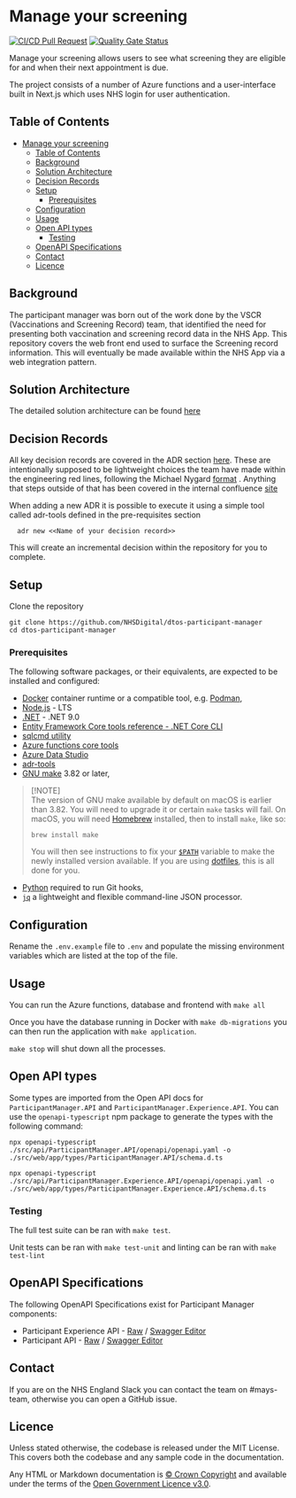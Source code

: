 # Manage your screening

[![CI/CD Pull Request](https://github.com/NHSDigital/dtos-participant-manager/actions/workflows/cicd-1-pull-request.yaml/badge.svg)](https://github.com/NHSDigital/dtos-participant-manager/actions/workflows/cicd-1-pull-request.yaml)
[![Quality Gate Status](https://sonarcloud.io/api/project_badges/measure?project=NHSDigital_dtos-participant-manager&metric=alert_status)](https://sonarcloud.io/summary/new_code?id=NHSDigital_dtos-participant-manager)

Manage your screening allows users to see what screening they are eligible for and when their next appointment is due.

The project consists of a number of Azure functions and a user-interface built in Next.js which uses NHS login for user authentication.

## Table of Contents

- [Manage your screening](#manage-your-screening)
  - [Table of Contents](#table-of-contents)
  - [Background](#background)
  - [Solution Architecture](#solution-architecture)
  - [Decision Records](#decision-records)
  - [Setup](#setup)
    - [Prerequisites](#prerequisites)
  - [Configuration](#configuration)
  - [Usage](#usage)
  - [Open API types](#open-api-types)
    - [Testing](#testing)
  - [OpenAPI Specifications](#openapi-specifications)
  - [Contact](#contact)
  - [Licence](#licence)

## Background

The participant manager was born out of the work done by the VSCR (Vaccinations and Screening Record) team, that identified the need for presenting both vaccination and screening record data in the NHS App. This repository covers the web front end used to surface the Screening record information. This will eventually be made available within the NHS App via a web integration pattern.

## Solution Architecture

The detailed solution architecture can be found [here](/docs/solution-design)

## Decision Records

All key decision records are covered in the ADR section [here](/docs/adr/). These are intentionally supposed to be lightweight choices the team have made within the engineering red lines, following the Michael Nygard [format](https://cognitect.com/blog/2011/11/15/documenting-architecture-decisions) . Anything that steps outside of that has been covered in the internal confluence [site](https://nhsd-confluence.digital.nhs.uk/display/DTS/Architecture+Decisions+-+January+2024+onwards)

When adding a new ADR it is possible to execute it using a simple tool called adr-tools defined in the pre-requisites section

```shell
  adr new <<Name of your decision record>>
```

This will create an incremental decision within the repository for you to complete.

## Setup

Clone the repository

```shell
git clone https://github.com/NHSDigital/dtos-participant-manager
cd dtos-participant-manager
```

### Prerequisites

The following software packages, or their equivalents, are expected to be installed and configured:

- [Docker](https://www.docker.com/) container runtime or a compatible tool, e.g. [Podman](https://podman.io/),
- [Node.js](https://nodejs.org/en) - LTS
- [.NET](https://dotnet.microsoft.com/en-us/download/dotnet/9.0) - .NET 9.0
- [Entity Framework Core tools reference - .NET Core CLI](https://learn.microsoft.com/en-us/ef/core/cli/dotnet)
- [sqlcmd utility](https://learn.microsoft.com/en-us/sql/tools/sqlcmd/sqlcmd-utility?view=sql-server-ver16&tabs=go%2Cwindows&pivots=cs1-bash)
- [Azure functions core tools](https://learn.microsoft.com/en-us/azure/azure-functions/functions-run-local?tabs=macos%2Cisolated-process%2Cnode-v4%2Cpython-v2%2Chttp-trigger%2Ccontainer-apps&pivots=programming-language-csharp)
- [Azure Data Studio](https://learn.microsoft.com/en-us/azure-data-studio/download-azure-data-studio?tabs=win-install%2Cwin-user-install%2Credhat-install%2Cwindows-uninstall%2Credhat-uninstall)
- [adr-tools](https://github.com/npryce/adr-tools)
- [GNU make](https://www.gnu.org/software/make/) 3.82 or later,

> [!NOTE]<br>
> The version of GNU make available by default on macOS is earlier than 3.82. You will need to upgrade it or certain `make` tasks will fail. On macOS, you will need [Homebrew](https://brew.sh/) installed, then to install `make`, like so:
>
> ```shell
> brew install make
> ```
>
> You will then see instructions to fix your [`$PATH`](https://github.com/nhs-england-tools/dotfiles/blob/main/dot_path.tmpl) variable to make the newly installed version available. If you are using [dotfiles](https://github.com/nhs-england-tools/dotfiles), this is all done for you.

- [Python](https://www.python.org/) required to run Git hooks,
- [`jq`](https://jqlang.github.io/jq/) a lightweight and flexible command-line JSON processor.

## Configuration

Rename the `.env.example` file to `.env` and populate the missing environment variables which are listed at the top of the file.

## Usage

You can run the Azure functions, database and frontend with `make all`

Once you have the database running in Docker with `make db-migrations` you can then run the application with `make application`.

`make stop` will shut down all the processes.

## Open API types

Some types are imported from the Open API docs for `ParticipantManager.API` and `ParticipantManager.Experience.API`. You can use the `openapi-typescript` npm package to generate the types with the following command:

```shell
npx openapi-typescript ./src/api/ParticipantManager.API/openapi/openapi.yaml -o ./src/web/app/types/ParticipantManager.API/schema.d.ts
```

```shell
npx openapi-typescript ./src/api/ParticipantManager.Experience.API/openapi/openapi.yaml -o ./src/web/app/types/ParticipantManager.Experience.API/schema.d.ts
```

### Testing

The full test suite can be ran with `make test`.

Unit tests can be ran with `make test-unit` and linting can be ran with `make test-lint`

## OpenAPI Specifications

The following OpenAPI Specifications exist for Participant Manager components:

- Participant Experience API - [Raw](https://raw.githubusercontent.com/NHSDigital/dtos-participant-manager/refs/heads/main/src/api/ParticipantManager.API/openapi/openapi.yaml) / [Swagger Editor](https://editor.swagger.io/?url=https://raw.githubusercontent.com/NHSDigital/dtos-participant-manager/refs/heads/main/src/api/ParticipantManager.API/openapi/openapi.yaml)
- Participant API - [Raw](https://raw.githubusercontent.com/NHSDigital/dtos-participant-manager/refs/heads/main/src/api/ParticipantManager.Experience.API/openapi/openapi.yaml) / [Swagger Editor](https://editor.swagger.io/?url=https://raw.githubusercontent.com/NHSDigital/dtos-participant-manager/refs/heads/main/src/api/ParticipantManager.Experience.API/openapi/openapi.yaml)

## Contact

If you are on the NHS England Slack you can contact the team on #mays-team, otherwise you can open a GitHub issue.

## Licence

Unless stated otherwise, the codebase is released under the MIT License. This covers both the codebase and any sample code in the documentation.

Any HTML or Markdown documentation is [© Crown Copyright](https://www.nationalarchives.gov.uk/information-management/re-using-public-sector-information/uk-government-licensing-framework/crown-copyright/) and available under the terms of the [Open Government Licence v3.0](https://www.nationalarchives.gov.uk/doc/open-government-licence/version/3/).
